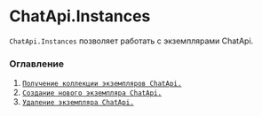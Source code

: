 # ChatApi.Instances
`ChatApi.Instances` позволяет работать с экземплярами ChatApi.

### Оглавление
1.  [`Получение коллекции экземпляров ChatApi.`](Operations/GetChatApiInstances.md)
2.  [`Создание нового экземпляра ChatApi.`](Operations/CreateChatApiInstance.md)
3.  [`Удаление экземпляра ChatApi.`](Operations/RemoveChatApiInstance.md)

